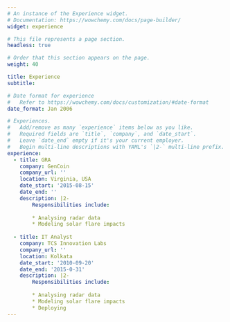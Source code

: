 ```yaml
---
# An instance of the Experience widget.
# Documentation: https://wowchemy.com/docs/page-builder/
widget: experience

# This file represents a page section.
headless: true

# Order that this section appears on the page.
weight: 40

title: Experience
subtitle:

# Date format for experience
#   Refer to https://wowchemy.com/docs/customization/#date-format
date_format: Jan 2006

# Experiences.
#   Add/remove as many `experience` items below as you like.
#   Required fields are `title`, `company`, and `date_start`.
#   Leave `date_end` empty if it's your current employer.
#   Begin multi-line descriptions with YAML's `|2-` multi-line prefix.
experience:
  - title: GRA
    company: GenCoin
    company_url: ''
    location: Virginia, USA
    date_start: '2015-08-15'
    date_end: ''
    description: |2-
        Responsibilities include:
        
        * Analysing radar data
        * Modeling solar flare impacts
        
  - title: IT Analyst
    company: TCS Innovation Labs
    company_url: ''
    location: Kolkata
    date_start: '2010-09-20'
    date_end: '2015-0-31'
    description: |2-
        Responsibilities include:
        
        * Analysing radar data
        * Modeling solar flare impacts 
        * Deploying
---
```

